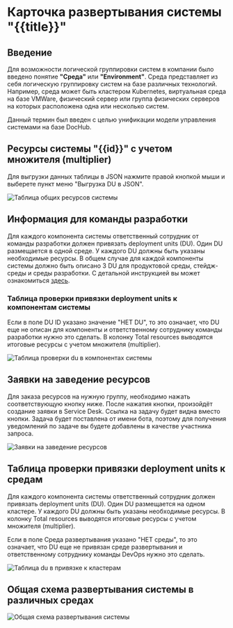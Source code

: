 # Карточка развертывания системы "{{title}}"

## Введение
Для возможности логической группировки систем в компании было введено понятие **"Среда"** или **"Environment"**.
Среда представляет из себя логическую группировку систем на базе различных технологий. Например, среда может быть кластером Kubernetes, виртуальная среда на базе VMWare, физический сервер или группа физических серверов на которых расположена одна или несколько систем.

Данный термин был введен с целью унификации модели управления системами на базе DocHub.

## Ресурсы системы "{{id}}" с учетом множителя (multiplier)

Для выгрузки данных таблицы в JSON нажмите правой кнопкой мыши и выберете пункт меню "Выгрузка DU в JSON".

![Таблица общих ресурсов системы](@entity/environments/get_total_system_resources?system_id={{id}})

## Информация для команды разработки

Для каждого компонента системы ответственный сотрудник от команды разработки должен привязать deployment units (DU). Один DU размещается в одной среде. У каждого DU должны быть указаны необходимые ресурсы. В общем случае для каждой компоненты системы должно быть описано 3 DU для продуктовой среды, стейдж-среды и среды разработки. С детальной инструкцией вы может ознакомиться [здесь](/docs/swamp.deployment_management_process#guide).

### Таблица проверки привязки deployment units к компонентам системы

Если в поле DU ID указано значение "НЕТ DU", то это означает, что DU еще не описан для компоненты и ответственному сотруднику команды разработки нужно это сделать. В колонку Total resources выводятся итоговые ресурсы с учетом множителя (multiplier).

![Таблица проверки du в компонентах системы](@entity/environments/system_du_table?system_id={{id}})

## Заявки на заведение ресурсов

Для заказа ресурсов на нужную группу, необходимо нажать соответствующую кнопку ниже. После нажатия кнопки, произойдёт создание заявки в Service Desk. Ссылка на задачу будет видна вместо кнопки. Задача будет поставлена от имени бота, поэтому для получения уведомлений по задаче вы будете добавлены в качестве участника запроса.

![Заявки на заведение ресурсов](@entity/environments/aerodrome?system_id={{id}})

## Таблица проверки привязки deployment units к средам

Для каждого компонента системы ответственный сотрудник должен привязать deployment units (DU). Один DU размещается на одном кластере. У каждого DU должны быть указаны необходимые ресурсы. В колонку Total resources выводятся итоговые ресурсы с учетом множителя (multiplier).

Если в поле Среда развертывания указано "НЕТ среды", то это означает, что DU еще не привязан среде развертывания и ответственному сотруднику команды DevOps нужно это сделать.

![Таблица du в привязке к кластерам](@entity/environments/system_du_join_env_table?system_id={{id}})


## Общая схема развертывания системы в различных средах

![Общая схема развертывания системы](@entity/environments/system_deployment_diagram?parent={{id}})



